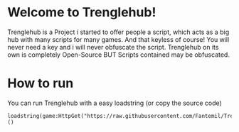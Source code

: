 # Welcome to Trenglehub!

Trenglehub is a Project i started to offer people a script, which acts as a big hub with many scripts for many games. And that keyless of course! 
You will never need a key and i will never obfuscate the script. Trenglehub on its own is completely Open-Source BUT Scripts contained may be obfuscated.

# How to run

You can run Trenglehub with a easy loadstring (or copy the source code)
```
loadstring(game:HttpGet("https://raw.githubusercontent.com/Fantemil/Trenglehub/main/trenglehub.lua"))()
```

 
